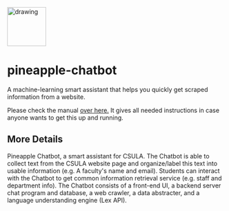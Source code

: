 <img src="https://i.imgur.com/j05dkHc.png" alt="drawing" width="90"/>

# pineapple-chatbot
A machine-learning smart assistant that helps you quickly get scraped information from a website.

Please check the manual [over here.](https://github.com/juan-aquino/pineapple-chatbot-manual) It gives all needed instructions in case anyone wants to get this up and running.

## More Details
Pineapple Chatbot, a smart assistant for CSULA. The Chatbot is able to collect text from the CSULA website page and organize/label this text into usable information (e.g. A faculty's name and email). Students can interact with the Chatbot to get common information retrieval service (e.g. staff and department info). The Chatbot consists of a front-end UI, a backend server chat program and database, a web crawler, a data abstracter, and a language understanding engine (Lex API).


